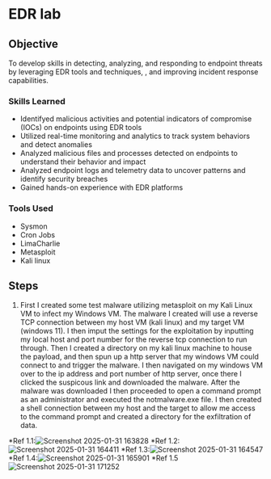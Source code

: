 # EDR lab

## Objective
To develop skills in detecting, analyzing, and responding to endpoint threats by leveraging EDR tools and techniques, , and improving incident response capabilities.



### Skills Learned

-  Identifyed malicious activities and potential indicators of compromise (IOCs) on endpoints using EDR tools
-  Utilized real-time monitoring and analytics to track system behaviors and detect anomalies
-  Analyzed malicious files and processes detected on endpoints to understand their behavior and impact
-  Analyzed endpoint logs and telemetry data to uncover patterns and identify security breaches
-  Gained hands-on experience with EDR platforms 



### Tools Used

- Sysmon
- Cron Jobs
- LimaCharlie
- Metasploit
- Kali linux


## Steps

1. First I created some test malware utilizing metasploit on my Kali Linux VM to infect my Windows VM. The malware I created will use a reverse TCP connection between my host VM (kali linux) and my target VM (windows 11). I then imput the settings for the exploitation by inputting my local host and port number for the reverse tcp connection to run through. Then I created a directory on my kali linux machine to house the payload, and then spun up a http server that my windows VM could connect to and trigger the malware. I then navigated on my windows VM over to the ip address and port number of http server, once there I clicked the suspicous link and downloaded the malware. After the malware was downloaded I then proceeded to open a command prompt as an administrator and executed the notmalware.exe file. I then created a shell connection between my host and the target to allow me access to the command prompt and created a directory for the exfiltration of data.

*Ref 1.1:![Screenshot 2025-01-31 163828](https://github.com/user-attachments/assets/be75f5d1-a337-4072-bbf9-4fb6b2e18cc3)
*Ref 1.2:![Screenshot 2025-01-31 164411](https://github.com/user-attachments/assets/b3f41817-0fdd-4d63-8d57-e7d071f35255)
*Ref 1.3:![Screenshot 2025-01-31 164547](https://github.com/user-attachments/assets/53219003-0d35-436f-9367-1e3ede431208)
*Ref 1.4:![Screenshot 2025-01-31 165901](https://github.com/user-attachments/assets/963ed34d-38c6-49bd-8665-32da3f9d21cf)
*Ref 1.5![Screenshot 2025-01-31 171252](https://github.com/user-attachments/assets/1b732888-7d3b-4299-81ff-cadfb821d377)

